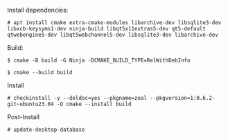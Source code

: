  Install dependencies:

```
# apt install cmake extra-cmake-modules libarchive-dev libsqlite3-dev libxcb-keysyms1-dev ninja-build libqt5x11extras5-dev qt5-default qtwebengine5-dev libqt5webchannel5-dev libsqlite3-dev libarchive-dev
```



Build:

```
$ cmake -B build -G Ninja -DCMAKE_BUILD_TYPE=RelWithDebInfo

$ cmake --build build
```

Install

```
# checkinstall -y --deldoc=yes --pkgname=zeal --pkgversion=1:0.6.2-git~ubuntu23.04 -D cmake --install build
```

Post-Install

```
# update-desktop-database
```
